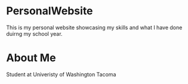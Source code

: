 # PersonalWebsite
This is my personal website showcasing my skills and what I have done duirng my school year. 
<h1>About Me </h1>
<p>Student at Univeristy of Washington Tacoma </p>


